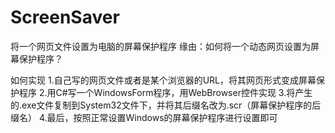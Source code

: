 # ScreenSaver
将一个网页文件设置为电脑的屏幕保护程序
缘由：如何将一个动态网页设置为屏幕保护程序？

如何实现
1.自己写的网页文件或者是某个浏览器的URL，将其网页形式变成屏幕保护程序
2.用C#写一个WindowsForm程序，用WebBrowser控件实现
3.将产生的.exe文件复制到System32文件下，并将其后缀名改为.scr（屏幕保护程序的后缀名）
4.最后，按照正常设置Windows的屏幕保护程序进行设置即可
